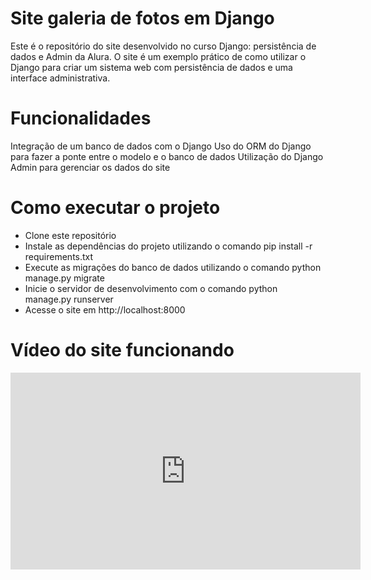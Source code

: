 # Site galeria de fotos em Django
Este é o repositório do site desenvolvido no curso Django: persistência de dados e Admin da Alura. O site é um exemplo prático de como utilizar o Django para criar um sistema web
com persistência de dados e uma interface administrativa.
# Funcionalidades
Integração de um banco de dados com o Django
Uso do ORM do Django para fazer a ponte entre o modelo e o banco de dados
Utilização do Django Admin para gerenciar os dados do site
# Como executar o projeto
- Clone este repositório
- Instale as dependências do projeto utilizando o comando pip install -r requirements.txt
- Execute as migrações do banco de dados utilizando o comando python manage.py migrate
- Inicie o servidor de desenvolvimento com o comando python manage.py runserver
- Acesse o site em http://localhost:8000

# Vídeo do site funcionando 
<iframe width="560" height="315" src="https://www.youtube.com/watch?v=-cOrddoUjcI&t=11s" frameborder="0" allowfullscreen></iframe>
